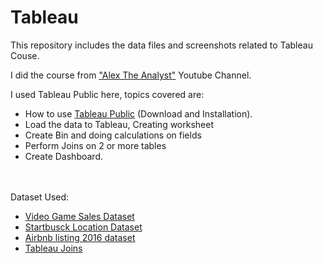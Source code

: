 # Tableau

This repository includes the data files and screenshots related to Tableau Couse.

I did the course from ["Alex The Analyst"](https://www.youtube.com/watch?v=6xv1KvCMF1Q&list=PLUaB-1hjhk8FE_XZ87vPPSfHqb6OcM0cF&index=28) Youtube Channel.

I used Tableau Public here, topics covered are:
- How to use [Tableau Public](https://www.tableau.com/products/public/download) (Download and Installation).
- Load the data to Tableau, Creating worksheet
- Create Bin and doing calculations on fields
- Perform Joins on 2 or more tables
- Create Dashboard.</br></br></br>

Dataset Used:
- [Video Game Sales Dataset](https://www.kaggle.com/datasets/gregorut/videogamesales?resource=download)
- [Startbusck Location Dataset](https://www.kaggle.com/datasets/starbucks/store-locations)
- [Airbnb listing 2016 dataset](https://www.kaggle.com/datasets/alexanderfreberg/airbnb-listings-2016-dataset)
- [Tableau Joins](https://github.com/AlexTheAnalyst/PortfolioProjects/blob/main/Tableau%20Joins%20File.xlsx)
